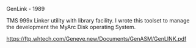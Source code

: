 GenLink - 1989

TMS 999x Linker utility with library facility.  I wrote this toolset to manage the development the MyArc Disk operating System.

https://ftp.whtech.com/Geneve.new/Documents/GenASM/GenLINK.pdf